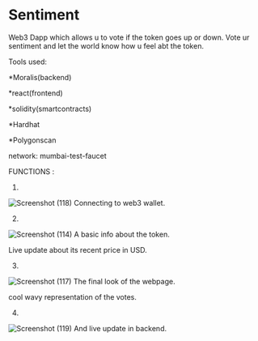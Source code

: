 # Sentiment


Web3 Dapp which allows u to vote if the token goes up or down. Vote ur sentiment and let the world know how u feel abt the token.

Tools used:

*Moralis(backend)


*react(frontend)


*solidity(smartcontracts)



*Hardhat



*Polygonscan


network: mumbai-test-faucet





FUNCTIONS :

1.
![Screenshot (118)](https://user-images.githubusercontent.com/79459872/174686914-286c0559-ff99-4f40-92f9-6bb615e4b6b1.png)
Connecting to web3 wallet.


2.
![Screenshot (114)](https://user-images.githubusercontent.com/79459872/174687159-1d596064-dc63-4f6a-9cee-f7b2e9a67035.png)
A basic info about the token.


Live update about its recent price in USD.

3.
![Screenshot (117)](https://user-images.githubusercontent.com/79459872/174686800-65ab9f32-29a2-4a98-a60f-855d9d4cdf35.png)
The final look of the webpage.


cool wavy representation of the votes.


4.
![Screenshot (119)](https://user-images.githubusercontent.com/79459872/174687274-1a0a5ee3-2586-48b9-a387-14c9887fbbb4.png)
And live update in backend.




